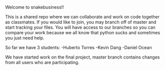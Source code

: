 Welcome to snakebusiness!!

This is a shared repo where we can collaborate and work on code together as classmates.
If you would like to join, you may branch off of master and start tracking your files.
You will have access to our branches so you can compare your work because we all know
that python sucks and sometimes you just need help. 

So far we have 3 students:
-Huberto Torres
-Kevin Dang
-Daniel Ocean

We have started work on the final project, master branch contains changes from all users 
who are participating.


